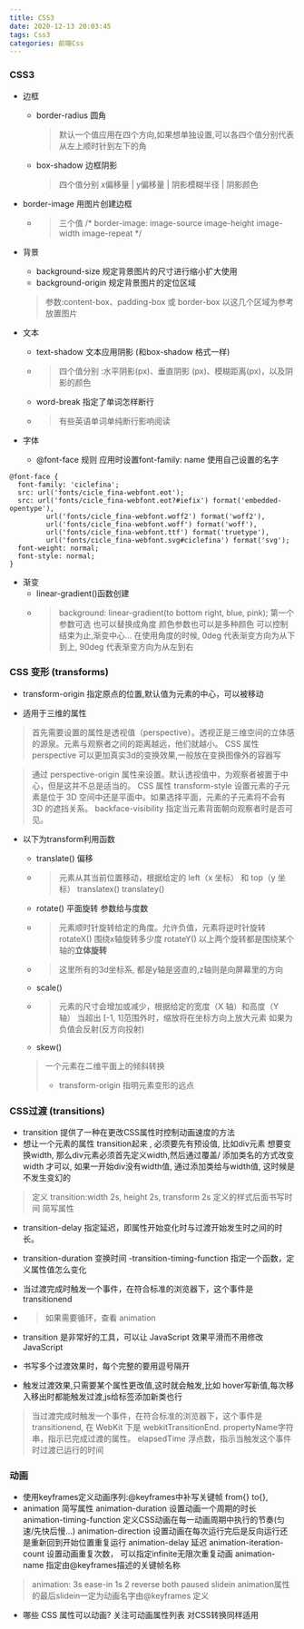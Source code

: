 ```yaml
---
title: CSS3
date: 2020-12-13 20:03:45
tags: Css3
categories: 前端Css
---
```


### CSS3
- 边框
    -  border-radius    圆角
       
       > 默认一个值应用在四个方向,如果想单独设置,可以各四个值分别代表 从左上顺时针到左下的角
    -  box-shadow   边框阴影 
       
        >四个值分别   x偏移量 | y偏移量 | 阴影模糊半径 | 阴影颜色 
-  border-image    用图片创建边框
    
    -  >三个值 /* border-image: image-source image-height image-width image-repeat */
    
 - 背景  
   - background-size  规定背景图片的尺寸进行缩小扩大使用
   - background-origin  规定背景图片的定位区域
    > 参数:content-box、padding-box 或 border-box  以这几个区域为参考放置图片

- 文本
  
   - text-shadow 文本应用阴影 (和box-shadow 格式一样)
   - >四个值分别 :水平阴影(px)、垂直阴影 (px)、模糊距离(px)，以及阴影的颜色
   - word-break  指定了单词怎样断行
   - >有些英语单词单纯断行影响阅读
- 字体
  
  - @font-face 规则   应用时设置font-family: name 使用自己设置的名字
```
@font-face {
  font-family: 'ciclefina';
  src: url('fonts/cicle_fina-webfont.eot');
  src: url('fonts/cicle_fina-webfont.eot?#iefix') format('embedded-opentype'),
         url('fonts/cicle_fina-webfont.woff2') format('woff2'),
         url('fonts/cicle_fina-webfont.woff') format('woff'),
         url('fonts/cicle_fina-webfont.ttf') format('truetype'),
         url('fonts/cicle_fina-webfont.svg#ciclefina') format('svg');
  font-weight: normal;
  font-style: normal;
}
```

- 渐变
  -  linear-gradient()函数创建  
  - >  background: linear-gradient(to bottom right, blue, pink);  第一个参数可选 也可以替换成角度  颜色参数也可以是多种颜色  可以控制结束为止,渐变中心... 在使用角度的时候, 0deg 代表渐变方向为从下到上, 90deg 代表渐变方向为从左到右
  
###  CSS 变形 (transforms)
- transform-origin 指定原点的位置,默认值为元素的中心，可以被移动

- 适用于三维的属性
 > 首先需要设置的属性是透视值（perspective）。透视正是三维空间的立体感的源泉。元素与观察者之间的距离越远，他们就越小。  CSS 属性 perspective 可以更加真实3d的变换效果,一般放在变换图像外的容器写

 > 通过 perspective-origin 属性来设置。默认透视值中，为观察者被置于中心，但是这并不总是适当的。
 > CSS 属性 transform-style 设置元素的子元素是位于 3D 空间中还是平面中。如果选择平面，元素的子元素将不会有 3D 的遮挡关系。
 >  backface-visibility 指定当元素背面朝向观察者时是否可见。


 - 以下为transform利用函数
  
    - translate()   偏移
    -  >元素从其当前位置移动，根据给定的 left（x 坐标） 和 top（y 坐标）  translatex()  translatey()
    - rotate() 平面旋转 参数给与度数
    - >元素顺时针旋转给定的角度。允许负值，元素将逆时针旋转 rotateX() 围绕x轴旋转多少度  rotateY()  以上两个旋转都是围绕某个轴的**立体旋转**

    - > 这里所有的3d坐标系, 都是y轴是竖直的,z轴则是向屏幕里的方向
    - scale()  
    - > 元素的尺寸会增加或减少，根据给定的宽度（X 轴）和高度（Y 轴） 当超出 [-1, 1]范围外时，缩放将在坐标方向上放大元素 如果为负值会反射(反方向投射)
    - skew() 
     >一个元素在二维平面上的倾斜转换
     >
     >- transform-origin  指明元素变形的远点

###  CSS过渡 (transitions)
  - transition 提供了一种在更改CSS属性时控制动画速度的方法
  - 想让一个元素的属性 transition起来 , 必须要先有预设值, 比如div元素 想要变换width, 那么div元素必须首先定义width,然后通过覆盖/ 添加类名的方式改变width 才可以, 如果一开始div没有width值, 通过添加类给与width值, 这时候是不发生变幻的
  >  定义 transition:width 2s, height 2s, transform 2s 定义的样式后面书写时间  简写属性

  - transition-delay
    指定延迟，即属性开始变化时与过渡开始发生时之间的时长。
  - transition-duration 变换时间
    -transition-timing-function 指定一个函数，定义属性值怎么变化
  - 当过渡完成时触发一个事件，在符合标准的浏览器下，这个事件是 transitionend
  - >如果需要循环，查看 animation
  
- transition 是非常好的工具，可以让 JavaScript 效果平滑而不用修改 JavaScript
- 书写多个过渡效果时，每个完整的要用逗号隔开
- 触发过渡效果,只需要某个属性更改值,这时就会触发,比如 hover写新值,每次移入移出时都能触发过渡,js给标签添加新类也行

> 当过渡完成时触发一个事件，在符合标准的浏览器下，这个事件是 transitionend, 在 WebKit 下是 webkitTransitionEnd. propertyName字符串，指示已完成过渡的属性。 elapsedTime 浮点数，指示当触发这个事件时过渡已运行的时间


### 动画
- 使用keyframes定义动画序列:@keyframes中补写关键帧 from{} to{},
- animation 简写属性
      animation-duration  设置动画一个周期的时长
      animation-timing-function 定义CSS动画在每一动画周期中执行的节奏(匀速/先快后慢...)
      animation-direction  设置动画在每次运行完后是反向运行还是重新回到开始位置重复运行
      animation-delay 延迟
      animation-iteration-count 设置动画重复次数， 可以指定infinite无限次重复动画
      animation-name  指定由@keyframes描述的关键帧名称    
>  animation: 3s ease-in 1s 2 reverse both paused slidein    animation属性的最后slidein一定为动画名字由@keyframes 定义

- 哪些 CSS 属性可以动画?  关注可动画属性列表 对CSS转换同样适用
  


